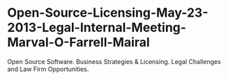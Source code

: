 # Open-Source-Licensing-May-23-2013-Legal-Internal-Meeting-Marval-O-Farrell-Mairal
Open Source Software. Business Strategies &amp; Licensing. Legal Challenges and Law Firm Opportunities.
